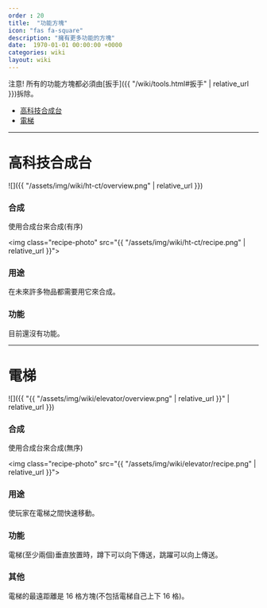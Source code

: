 ```yaml
---
order : 20
title:  "功能方塊"
icon: "fas fa-square"
description: "擁有更多功能的方塊"
date:  1970-01-01 00:00:00 +0000
categories: wiki
layout: wiki
---
```


注意! 所有的功能方塊都必須由[扳手]({{ "/wiki/tools.html#扳手" | relative_url }})拆除。
- [高科技合成台](#高科技合成台)
- [電梯](#電梯)

---

# 高科技合成台

![]({{ "/assets/img/wiki/ht-ct/overview.png" | relative_url }})

### 合成

使用合成台來合成(有序)

<img class="recipe-photo" src="{{ "/assets/img/wiki/ht-ct/recipe.png" | relative_url }}">

### 用途

在未來許多物品都需要用它來合成。

### 功能

目前還沒有功能。

---

# 電梯

![]({{ "{{ "/assets/img/wiki/elevator/overview.png" | relative_url }}" | relative_url }})

### 合成

使用合成台來合成(無序)

<img class="recipe-photo" src="{{ "/assets/img/wiki/elevator/recipe.png" | relative_url }}">

### 用途

使玩家在電梯之間快速移動。

### 功能

電梯(至少兩個)垂直放置時，蹲下可以向下傳送，跳躍可以向上傳送。

### 其他

電梯的最遠距離是 16 格方塊(不包括電梯自己上下 16 格)。
